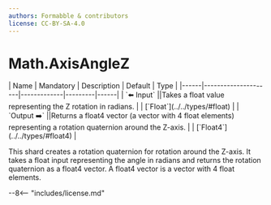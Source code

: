 ```yaml
---
authors: Formabble & contributors
license: CC-BY-SA-4.0
---
```



# Math.AxisAngleZ

<div class="sh-parameters" markdown="1">
| Name | Mandatory | Description | Default | Type |
|------|---------------------|-------------|---------|------|
| `⬅️ Input` ||Takes a float value representing the Z rotation in radians. | | [`Float`](../../types/#float) |
| `Output ➡️` ||Returns a float4 vector (a vector with 4 float elements) representing a rotation quaternion around the Z-axis. | | [`Float4`](../../types/#float4) |

</div>

This shard creates a rotation quaternion for rotation around the Z-axis. It takes a float input representing the angle in radians and returns the rotation quaternion as a float4 vector. A float4 vector is a vector with 4 float elements.

--8<-- "includes/license.md"


